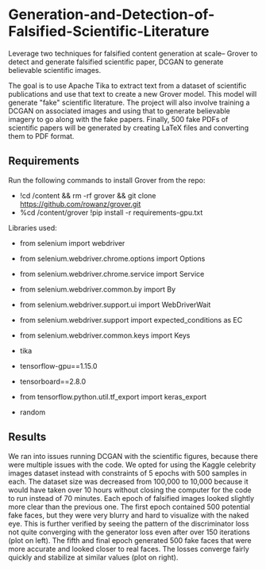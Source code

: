 # Generation-and-Detection-of-Falsified-Scientific-Literature
Leverage two techniques for falsified content generation at scale– Grover to detect and generate falsified scientific paper, DCGAN to generate believable scientific images. 

The goal is to use Apache Tika to extract text from a dataset of scientific publications and use that text to create a new Grover model. This model will generate "fake" scientific literature. The project will also involve training a DCGAN on associated images and using that to generate believable imagery to go along with the fake papers. Finally, 500 fake PDFs of scientific papers will be generated by creating LaTeX files and converting them to PDF format.

## Requirements

Run the following commands to install Grover from the repo:
- !cd /content && rm -rf grover && git clone https://github.com/rowanz/grover.git
- %cd /content/grover
!pip install -r requirements-gpu.txt

Libraries used:
- from selenium import webdriver
- from selenium.webdriver.chrome.options import Options
- from selenium.webdriver.chrome.service import Service
- from selenium.webdriver.common.by import By
- from selenium.webdriver.support.ui import WebDriverWait
- from selenium.webdriver.support import expected_conditions as EC
- from selenium.webdriver.common.keys import Keys

- tika
- tensorflow-gpu==1.15.0
- tensorboard==2.8.0
- from tensorflow.python.util.tf_export import keras_export
- random

## Results
We ran into issues running DCGAN with the scientific figures, because there were
multiple issues with the code. We opted for using the Kaggle celebrity images dataset instead
with constraints of 5 epochs with 500 samples in each. The dataset size was decreased from
100,000 to 10,000 because it would have taken over 10 hours without closing the computer for
the code to run instead of 70 minutes. Each epoch of falsified images looked slightly more clear
than the previous one. The first epoch contained 500 potential fake faces, but they were very
blurry and hard to visualize with the naked eye. This is further verified by seeing the pattern of
the discriminator loss not quite converging with the generator loss even after over 150 iterations
(plot on left). The fifth and final epoch generated 500 fake faces that were more accurate and
looked closer to real faces. The losses converge fairly quickly and stabilize at similar values
(plot on right).
